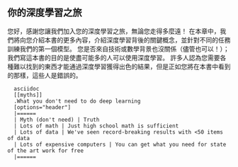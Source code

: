 你的深度學習之旅
--
您好，感謝您讓我們加入您的深度學習之旅，無論您走得多麼遠！
在本章中，我們將向您介紹本書的更多內容，介紹深度學習背後的關鍵概念，並針對不同的任務訓練我們的第一個模型。
您是否來自技術或數學背景也沒關係（儘管也可以！）； 我們寫這本書的目的是使盡可能多的人可以使用深度學習。
許多人認為您需要各種難以找到的東西才能通過深度學習獲得出色的結果，但是正如您將在本書中看到的那樣，這些人是錯誤的。

      asciidoc
      [[myths]]
      .What you don't need to do deep learning
      [options="header"]
      |======
      | Myth (don't need) | Truth
      | Lots of math | Just high school math is sufficient
      | Lots of data | We've seen record-breaking results with <50 items of data
      | Lots of expensive computers | You can get what you need for state of the art work for free
      |======
